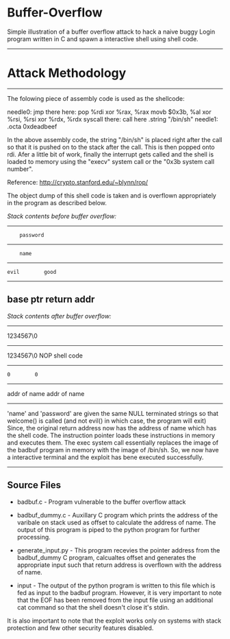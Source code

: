 # Buffer-Overflow
Simple illustration of a buffer overflow attack to hack a naive buggy Login program written in C and spawn a interactive shell using shell code.

-------------------------------------------------------------
# Attack Methodology
-------------------------------------------------------------

The folowing piece of assembly code is used as the shellcode:


needle0: jmp there
here:    pop %rdi
         xor %rax, %rax
         movb $0x3b, %al
         xor %rsi, %rsi
         xor %rdx, %rdx
         syscall
there:   call here
.string \"/bin/sh\"
needle1: .octa 0xdeadbeef

In the above assembly code, the string "/bin/sh" is placed right after the call so that it is pushed on to the stack after the call. This is then popped onto rdi.
Afer a little bit of work, finally the interrupt gets called and the shell is loaded to memory using the "execv" system call or the "0x3b system call number".

Reference: http://crypto.stanford.edu/~blynn/rop/

The object dump of this shell code is taken and is overflown appropriately in the program as described below.

*Stack contents before buffer overflow:*

-----------------------
        password







-------------------------
        name






-------------------------
    evil        good
-------------------------
 base ptr   return addr
------------------------
 
 

*Stack contents after buffer overflow:*

-------------------------
1234567\0







-------------------------
1234567\0
        NOP
     shell code






-------------------------
    0        0
-------------------------
addr of name addr of name

-------------------------

'name' and 'password' are given the same NULL terminated strings so that welcome() is called (and not evil() in which case, the program will exit)
Since, the original return address now has the address of name which has the shell code. The instruction pointer loads these instructions in memory
and executes them. The exec system call essentially replaces the image of the badbuf program in memory with the image of /bin/sh. So, we now have
a interactive terminal and the exploit has bene executed successfully.


-----------------------------------------------------------------------------------------------------------
Source Files
-----------------------------------------------------------------------------------------------------------

- badbuf.c - Program vulnerable to the buffer overflow attack

- badbuf_dummy.c - Auxillary C program which prints the address of the varibale on stack used as offset to calculate
the address of name. The output of this program is piped to the python program for further processing.

- generate_input.py - This program recevies the pointer address from the badbuf_dummy C program, calcualtes offset
and generates the appropriate input such that return address is overflown with the address of name.

- input - The output of the python program is written to this file which is fed as input to the badbuf program.
However, it is very important to note that the EOF has been removed from the input file using an additional cat command so that the shell doesn't
close it's stdin.

It is also important to note that the exploit works only on systems with stack protection and few other security features disabled.

